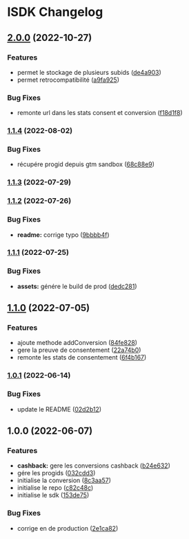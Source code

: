 # ISDK Changelog


## [2.0.0](https://github.com/TimeOne-Group/isdk/compare/1.1.4...2.0.0) (2022-10-27)


### Features

* permet le stockage de plusieurs subids ([de4a903](https://github.com/TimeOne-Group/isdk/commit/de4a9038ed13719db3246ba20e70f0d8b264c514))
* permet retrocompatibilité ([a9fa925](https://github.com/TimeOne-Group/isdk/commit/a9fa925096b07b7eedbde62cbf05a57d22929e56))


### Bug Fixes

* remonte url dans les stats consent et conversion ([f18d1f8](https://github.com/TimeOne-Group/isdk/commit/f18d1f83a6e9729f1c603b537ad8adc698d920c5))

### [1.1.4](https://github.com/TimeOne-Group/isdk/compare/1.1.3...1.1.4) (2022-08-02)


### Bug Fixes

* récupére progid depuis gtm sandbox ([68c88e9](https://github.com/TimeOne-Group/isdk/commit/68c88e90dc13de034f4c90f8a7aea3ee66931204))

### [1.1.3](https://github.com/TimeOne-Group/isdk/compare/1.1.2...1.1.3) (2022-07-29)

### [1.1.2](https://github.com/TimeOne-Group/isdk/compare/1.1.1...1.1.2) (2022-07-26)


### Bug Fixes

* **readme:** corrige typo ([9bbbb4f](https://github.com/TimeOne-Group/isdk/commit/9bbbb4f1e2442bc4e89c05414c19fc4ad28996bb))

### [1.1.1](https://github.com/TimeOne-Group/isdk/compare/1.1.0...1.1.1) (2022-07-25)


### Bug Fixes

* **assets:** génére le build de prod ([dedc281](https://github.com/TimeOne-Group/isdk/commit/dedc281852edb76c404d4fd587509c6998e035bc))

## [1.1.0](https://github.com/TimeOne-Group/isdk/compare/1.0.1...1.1.0) (2022-07-05)


### Features

* ajoute methode addConversion ([84fe828](https://github.com/TimeOne-Group/isdk/commit/84fe828333748a6ede33581fc0da6b352ddea509))
* gere la preuve de consentement ([22a74b0](https://github.com/TimeOne-Group/isdk/commit/22a74b09fa13c896f94a0f7221efee345cebf49e))
* remonte les stats de consentement ([6f4b167](https://github.com/TimeOne-Group/isdk/commit/6f4b167c05490390a0f15a7e58aa82ef20fd42ba))

### [1.0.1](https://github.com/TimeOne-Group/isdk/compare/1.0.0...1.0.1) (2022-06-14)


### Bug Fixes

* update le README ([02d2b12](https://github.com/TimeOne-Group/isdk/commit/02d2b12fae0a48ae411f0ef602ca40b397a73389))

## 1.0.0 (2022-06-07)


### Features

* **cashback:** gere les conversions cashback ([b24e632](https://github.com/TimeOne-Group/isdk/commit/b24e632b4f5df45c3b0523776bf5189c39bb94f5))
* gére les progids ([032cdd3](https://github.com/TimeOne-Group/isdk/commit/032cdd3ee02801dec2c6c574eae2d44f892cba02))
* initialise la conversion ([8c3aa57](https://github.com/TimeOne-Group/isdk/commit/8c3aa57e571a1aea8e71d005fbb503b1660f9d7f))
* initialise le repo ([c82c48c](https://github.com/TimeOne-Group/isdk/commit/c82c48c9d815bbb3d9bbd0c899465bfbecc8c404))
* initialise le sdk ([153de75](https://github.com/TimeOne-Group/isdk/commit/153de75924e5b17422991e7836dbf9acafd58a3e))


### Bug Fixes

* corrige en de production ([2e1ca82](https://github.com/TimeOne-Group/isdk/commit/2e1ca8232a2347721fc2cef70d5db578aeae70c1))
